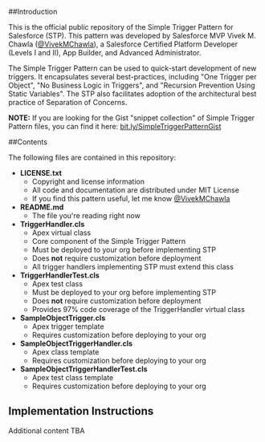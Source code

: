 ##Introduction

This is the official public repository of the Simple Trigger Pattern for Salesforce (STP).  This pattern was developed by Salesforce MVP Vivek M. Chawla ([@VivekMChawla](https://twitter.com/VivekMChawla)), a Salesforce Certified Platform Developer (Levels I and II), App Builder, and Advanced Administrator.

The Simple Trigger Pattern can be used to quick-start development of new triggers. It encapsulates several best-practices, including "One Trigger per Object", "No Business Logic in Triggers", and "Recursion Prevention Using Static Variables".  The STP also facilitates adoption of the architectural best practice of Separation of Concerns.

**NOTE:** If you are looking for the Gist "snippet collection" of Simple Trigger Pattern files, you can find it here: [bit.ly/SimpleTriggerPatternGist](http://bit.ly/SimpleTriggerPatternGist)

##Contents

The following files are contained in this repository:

- **LICENSE.txt** 
  - Copyright and license information
  - All code and documentation are distributed under MIT License
  - If you find this pattern useful, let me know [@VivekMChawla](https://twitter.com/VivekMChawla)
- **README.md**
  - The file you're reading right now
- **TriggerHandler.cls**
  - Apex virtual class
  - Core component of the Simple Trigger Pattern
  - Must be deployed to your org before implementing STP
  - Does __not__ require customization before deployment
  - All trigger handlers implementing STP must extend this class
- **TriggerHandlerTest.cls**
  - Apex test class
  - Must be deployed to your org before implementing STP
  - Does __not__ require customization before deployment
  - Provides 97% code coverage of the TriggerHandler virtual class
- **SampleObjectTrigger.cls**
  - Apex trigger template
  - Requires customization before deploying to your org
- **SampleObjectTriggerHandler.cls**
  - Apex class template
  - Requires customization before deploying to your org
- **SampleObjectTriggerHandlerTest.cls**
  - Apex test class template
  - Requires customization before deploying to your org

## Implementation Instructions

Additional content TBA
